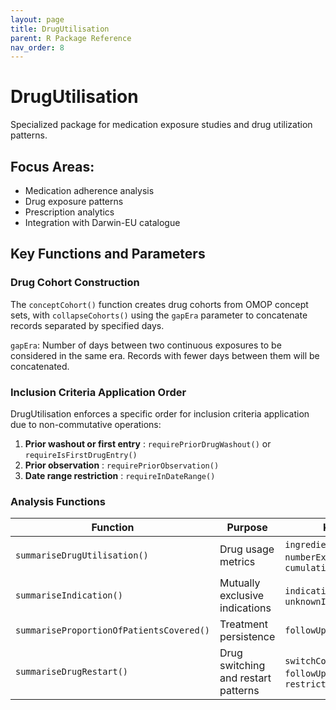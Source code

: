 ```yaml
---
layout: page
title: DrugUtilisation
parent: R Package Reference
nav_order: 8
---
```


# DrugUtilisation

Specialized package for medication exposure studies and drug utilization patterns.

## Focus Areas:

- Medication adherence analysis
- Drug exposure patterns
- Prescription analytics
- Integration with Darwin-EU catalogue

## Key Functions and Parameters

### Drug Cohort Construction

The `conceptCohort()` function creates drug cohorts from OMOP concept sets, with `collapseCohorts()` using the `gapEra` parameter to concatenate records separated by specified days.

`gapEra`: Number of days between two continuous exposures to be considered in the same era. Records with fewer days between them will be concatenated.

### Inclusion Criteria Application Order

DrugUtilisation enforces a specific order for inclusion criteria application due to non-commutative operations:

1.  **Prior washout or first entry** : `requirePriorDrugWashout()` or `requireIsFirstDrugEntry()`
2.  **Prior observation** : `requirePriorObservation()`
3.  **Date range restriction** : `requireInDateRange()`

### Analysis Functions

| Function | Purpose | Key Parameters |
| --- | --- | --- |
| `summariseDrugUtilisation()`| Drug usage metrics| `ingredientConceptId`, `gapEra`, `numberExposures`, `daysExposed`, `cumulativeQuantity` |
| `summariseIndication()`| Mutually exclusive indications| `indicationWindow`, `unknownIndicationTable` |
| `summariseProportionOfPatientsCovered()`| Treatment persistence| `followUpDays` |
| `summariseDrugRestart()`| Drug switching and restart patterns| `switchCohortTable`, `followUpDays`, `restrictToFirstDiscontinuation` |
